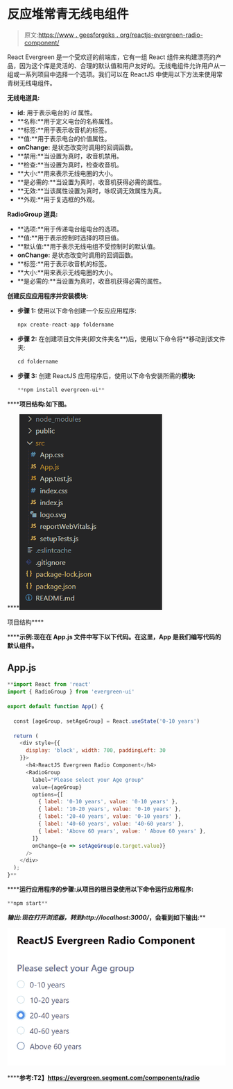 # 反应堆常青无线电组件

> 原文:[https://www . geesforgeks . org/reactjs-evergreen-radio-component/](https://www.geeksforgeeks.org/reactjs-evergreen-radio-component/)

React Evergreen 是一个受欢迎的前端库，它有一组 React 组件来构建漂亮的产品，因为这个库是灵活的、合理的默认值和用户友好的。无线电组件允许用户从一组或一系列项目中选择一个选项。我们可以在 ReactJS 中使用以下方法来使用常青树无线电组件。

**无线电道具:**

*   **id:** 用于表示电台的 *id* 属性。
*   **名称:**用于定义电台的名称属性。
*   **标签:**用于表示收音机的标签。
*   **值:**用于表示电台的价值属性。
*   **onChange:** 是状态改变时调用的回调函数。
*   **禁用:**当设置为真时，收音机禁用。
*   **检查:**当设置为真时，检查收音机。
*   **大小:**用来表示无线电圈的大小。
*   **是必需的:**当设置为真时，收音机获得必需的属性。
*   **无效:**当该属性设置为真时，咏叹调无效属性为真。
*   **外观:**用于复选框的外观。

**RadioGroup 道具:**

*   **选项:**用于传递电台组电台的选项。
*   **值:**用于表示控制时选择的项目值。
*   **默认值:**用于表示无线电组不受控制时的默认值。
*   **onChange:** 是状态改变时调用的回调函数。
*   **标签:**用于表示收音机的标签。
*   **大小:**用来表示无线电圈的大小。
*   **是必需的:**当设置为真时，收音机获得必需的属性。

**创建反应应用程序并安装模块:**

*   **步骤 1:** 使用以下命令创建一个反应应用程序:

    ```jsx
    npx create-react-app foldername
    ```

*   **步骤 2:** 在创建项目文件夹(即文件夹名**)后，使用以下命令将**移动到该文件夹:

    ```jsx
    cd foldername
    ```

*   **步骤 3:** 创建 ReactJS 应用程序后，使用以下命令安装所需的****模块:****

    ```jsx
    **npm install evergreen-ui**
    ```

******项目结构:**如下图。****

****![](img/f04ae0d8b722a9fff0bd9bd138b29c23.png)

项目结构**** 

******示例:**现在在 **App.js** 文件中写下以下代码。在这里，App 是我们编写代码的默认组件。****

## ****App.js****

```jsx
**import React from 'react'
import { RadioGroup } from 'evergreen-ui'

export default function App() {

  const [ageGroup, setAgeGroup] = React.useState('0-10 years')

  return (
    <div style={{
      display: 'block', width: 700, paddingLeft: 30
    }}>
      <h4>ReactJS Evergreen Radio Component</h4>
      <RadioGroup
        label="Please select your Age group"
        value={ageGroup}
        options={[
          { label: '0-10 years', value: '0-10 years' },
          { label: '10-20 years', value: '0-10 years' },
          { label: '20-40 years', value: '0-10 years' },
          { label: '40-60 years', value: '40-60 years' },
          { label: 'Above 60 years', value: ' Above 60 years' },
        ]}
        onChange={e => setAgeGroup(e.target.value)}
      />
    </div>
  );
}**
```

******运行应用程序的步骤:**从项目的根目录使用以下命令运行应用程序:****

```jsx
**npm start**
```

******输出:**现在打开浏览器，转到***http://localhost:3000/***，会看到如下输出:****

****![](img/eede7a6e203e5bcff336777d787283be.png)****

******参考:**T2】https://evergreen.segment.com/components/radio****
